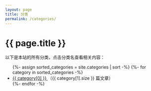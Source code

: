 ```yaml
---
layout: page
title: 分类
permalink: /categories/
---
```


<div class="categories-list">
  <h1>{{ page.title }}</h1>
  <p>以下是本站的所有分类，点击分类名查看相关内容：</p>

  <ul>
    {%- assign sorted_categories = site.categories | sort -%}
    {%- for category in sorted_categories -%}
      <li>
        <a href="{{ site.baseurl }}/categories/{{ category[0] | slugify }}/">
          {{ category[0] }}
        </a>
        <span>（{{ category[1].size }} 篇文章）</span>
      </li>
    {%- endfor -%}
  </ul>
</div>